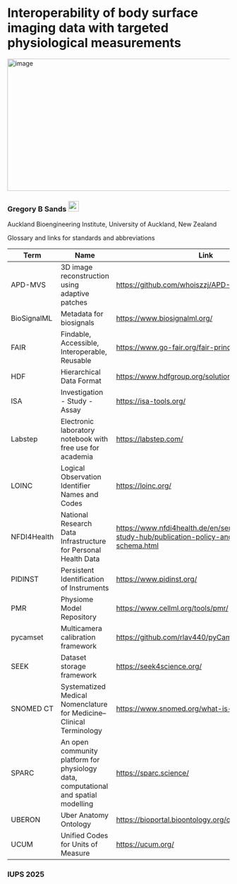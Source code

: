 # Interoperability of body surface imaging data with targeted physiological measurements
<img width="540" height="300" alt="image" src="https://github.com/user-attachments/assets/929073aa-8b3e-4344-8fb3-f6d3f58e244e" />

### Gregory B Sands <a href="https://orcid.org/0000-0002-7875-2099"><img src="https://orcid.org/assets/vectors/orcid.logo.icon.svg" height="24" width="24" ></a>
Auckland Bioengineering Institute, University of Auckland, New Zealand

Glossary and links for standards and abbreviations

| Term | Name | Link |
| ---- | ---- | ---- |
| APD-MVS | 3D image reconstruction using adaptive patches | <https://github.com/whoiszzj/APD-MVS/> |
| BioSignalML | Metadata for biosignals | <https://www.biosignalml.org/> |
| FAIR | Findable, Accessible, Interoperable, Reusable | <https://www.go-fair.org/fair-principles/> |
| HDF | Hierarchical Data Format | <https://www.hdfgroup.org/solutions/hdf5/> |
| ISA | Investigation - Study - Assay | <https://isa-tools.org/> |
| Labstep | Electronic laboratory notebook with free use for academia | <https://labstep.com/> |
| LOINC | Logical Observation Identifier Names and Codes | <https://loinc.org/> |
| NFDI4Health | National Research Data Infrastructure for Personal Health Data | <https://www.nfdi4health.de/en/service/health-study-hub/publication-policy-and-metadata-schema.html> |
| PIDINST | Persistent Identification of Instruments | <https://www.pidinst.org/> |
| PMR | Physiome Model Repository | <https://www.cellml.org/tools/pmr/> |
| pycamset | Multicamera calibration framework | <https://github.com/rlav440/pyCamSet> |
| SEEK | Dataset storage framework | <https://seek4science.org/> |
| SNOMED CT | Systematized Medical Nomenclature for Medicine–Clinical Terminology | <https://www.snomed.org/what-is-snomed-ct> |
| SPARC | An open community platform for physiology data, computational and spatial modelling | <https://sparc.science/> |
| UBERON | Uber Anatomy Ontology | <https://bioportal.bioontology.org/ontologies/UBERON/>
| UCUM | Unified Codes for Units of Measure | <https://ucum.org/> |

### IUPS 2025
